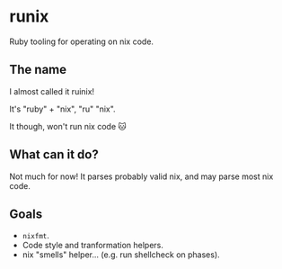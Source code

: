 runix
=====

Ruby tooling for operating on nix code.

## The name

I almost called it ruinix!

It's "ruby" + "nix", "ru" "nix".

It though, won't run nix code 🐱


## What can it do?

Not much for now! It parses probably valid nix, and may parse most nix code.

## Goals

 * `nixfmt`.
 * Code style and tranformation helpers.
 * nix "smells" helper... (e.g. run shellcheck on phases).
